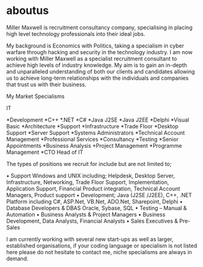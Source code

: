 aboutus
=======

Miller Maxwell is recruitment consultancy company, specialising in placing high level technology professionals into their ideal jobs. 


My background is Economics with Politics, taking a specialism in cyber warfare through hacking and security in the technology industry. I am now working with Miller Maxwell as a specialist recruitment consultant to achieve high levels of industry knowledge. My aim is to gain an in-depth and unparalleled understanding of both our clients and candidates allowing us to achieve long-term relationships with the individuals and companies that trust us with their business.

My Market Specialisms

IT

*Development *C++ *.NET *C# *Java J2SE *Java J2EE *Delphi *Visual Basic *Architecture *Support *Infrastructure *Trade Floor *Desktop Support *Server Support *Systems Administrators *Technical Account Management *Professional Services *Consultancy *Testing *Senior Appointments *Business Analysis *Project Management *Programme Management *CTO Head of IT

The types of positions we recruit for include but are not limited to;

• Support Windows and UNIX including; Helpdesk, Desktop Server, Infrastructure, Networking, Trade Floor Support, Implementation, Application Support, Financial Product integration, Technical Account Managers, Product support • Development; Java (J2SE /J2EE), C++, .NET Platform including C#, ASP.Net, VB.Net, ADO.Net, Sharepoint, Delphi • Database Developers & DBAS Oracle, Sybase, SQL • Testing – Manual & Automation • Business Analysts & Project Managers • Business Development, Data Analysts, Financial Analysts • Sales Executives & Pre-Sales

I am currently working with several new start-ups as well as larger, established organisations, if your coding language or specialism is not listed here please do not hesitate to contact me, niche specialisms are always in demand.
